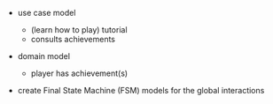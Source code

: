 - use case model
    - (learn how to play) tutorial
    - consults achievements

- domain model
    - player has achievement(s)

- create Final State Machine (FSM) models for the global interactions

